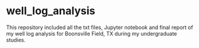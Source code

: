 # well_log_analysis

This repository included all the txt files, Jupyter notebook and final report of my well log analysis for Boonsville Field, TX during my undergraduate studies.
